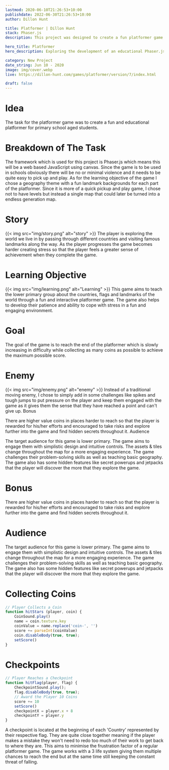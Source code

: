 ```yaml
---
lastmod: 2020-06-10T21:26:53+10:00
publishdate: 2022-06-30T21:26:53+10:00
author: Dillon Hunt

title: Platformer | Dillon Hunt
stack: Phaser.js
description: This project was designed to create a fun platformer game to be used in the classroom with youn students to teach them about geographical landmarks, countries and flags, whilst also being enjoyable and jun to play.

hero_title: Platformer
hero_description: Exploring the development of an educational Phaser.js based platformer game.

category: New Project
date_string: Jun 10 - 2020
image: img/cover.webp
live: https://dillon-hunt.com/games/platformer/version/7/index.html

draft: false
---
```


# Idea
The task for the platformer game was to create a fun and educational platformer for primary school aged students.

# Breakdown of The Task
The framework which is used for this project is Phaser.js which means this will be a web based JavaScript using canvas. Since the game is to be used in schools obviously there will be no or minimal violence and it needs to be quite easy to pick up and play. As for the learning objective of the game I chose a geography theme with a fun landmark backgrounds for each part of the platformer. Since it is more of a quick pickup and play game, I chose not to have levels but instead a single map that could later be turned into a endless generation map.

# Story
{{< img src="img/story.png" alt="story" >}}
The player is exploring the world we live in by passing through different countries and visiting famous landmarks along the way. As the player progresses the game becomes harder creating stress so that the player feels a greater sense of achievement when they complete the game.

# Learning Objective
{{< img src="img/learning.png" alt="Learning" >}}
This game aims to teach the lower primary group about the countries, flags and landmarks of the world through a fun and interactive platformer game. The game also helps to develop their patience and ability to cope with stress in a fun and engaging environment.

# Goal
The goal of the game is to reach the end of the platformer which is slowly increasing in difficulty while collecting as many coins as possible to achieve the maximum possible score.

# Enemy
{{< img src="img/enemy.png" alt="enemy" >}}
Instead of a traditional moving enemy, I chose to simply add in some challenges like spikes and tough jumps to put pressure on the player and keep them engaged with the game as it gives them the sense that they have reached a point and can't give up.
Bonus

There are higher value coins in places harder to reach so that the player is rewarded for his/her efforts and encouraged to take risks and explore further into the game and find hidden secrets throughout it.
Audience

The target audience for this game is lower primary. The game aims to engage them with simplistic design and intuitive controls. The assets & tiles change throughout the map for a more engaging experience. The game challenges their problem-solving skills as well as teaching basic geography. The game also has some hidden features like secret powerups and jetpacks that the player will discover the more that they explore the game.

# Bonus
There are higher value coins in places harder to reach so that the player is rewarded for his/her efforts and encouraged to take risks and explore further into the game and find hidden secrets throughout it.

# Audience
The target audience for this game is lower primary. The game aims to engage them with simplistic design and intuitive controls.
    The assets & tiles change throughout the map for a more engaging experience. 
    The game challenges their problem-solving skills as well as teaching basic geography. 
    The game also has some hidden features like secret powerups and jetpacks that the player will discover the more that they explore the game.

# Collecting Coins
``` js
// Player Collects a Coin
function hitStars (player, coin) {
    CoinSound.play()
    name = coin.texture.key
    coinValue = name.replace('coin-', '')
    score += parseInt(coinValue)
    coin.disableBody(true, true);
    setScore()
}
```

# Checkpoints
``` js
// Player Reaches a Checkpoint
function hitFlag(player, flag) {
    CheckpointSound.play();
    flag.disableBody(true, true);
    // Award the Player 10 Coins
    score += 10
    setScore()
    checkpointX = player.x + 8
    checkpointY = player.y
}
```

A checkpoint is located at the beginning of each 'Country' represented by their respective flag. 
They are quite close together meaning if the player makes a mistake they won't need to redo too much of their work to get back to where they are. 
This aims to minimise the frustration factor of a regular platformer game. 
The game works with a 3 life system giving them multiple chances to reach the end but at the same time still keeping the constant threat of falling.
          
